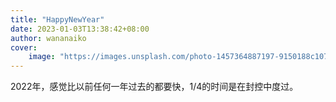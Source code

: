 ```yaml
---
title: "HappyNewYear"
date: 2023-01-03T13:38:42+08:00
author: wananaiko
cover:
    image: "https://images.unsplash.com/photo-1457364887197-9150188c107b?ixlib=rb-1.2.1&q=80&cs=tinysrgb&fm=jpg&crop=entropy"
---
```


2022年，感觉比以前任何一年过去的都要快，1/4的时间是在封控中度过。
